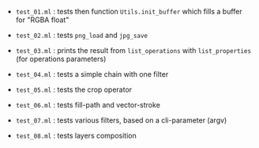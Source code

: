 
- `test_01.ml` : tests then function `Utils.init_buffer`
   which fills a buffer for "RGBA float"

- `test_02.ml` : tests `png_load` and `jpg_save`

- `test_03.ml` : prints the result from `list_operations`
   with `list_properties` (for operations parameters)

- `test_04.ml` : tests a simple chain with one filter

- `test_05.ml` : tests the crop operator

- `test_06.ml` : tests fill-path and vector-stroke

- `test_07.ml` : tests various filters, based on a cli-parameter (argv)

- `test_08.ml` : tests layers composition

